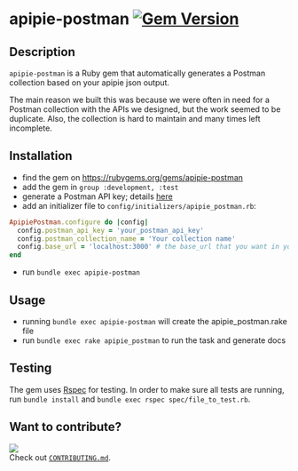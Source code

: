 # apipie-postman [![Gem Version](https://badge.fury.io/rb/apipie-postman.svg)](https://badge.fury.io/rb/apipie-postman)

## Description

`apipie-postman` is a Ruby gem that automatically generates a Postman collection based on your apipie json output.

The main reason we built this was because we were often in need for a Postman collection with the APIs we designed, but the work seemed to be duplicate. Also, the collection is hard to maintain and many times left incomplete.

## Installation

* find the gem on https://rubygems.org/gems/apipie-postman
* add the gem in `group :development, :test`
* generate a Postman API key; details [here](https://learning.postman.com/docs/developer/intro-api/)
* add an initializer file to `config/initializers/apipie_postman.rb`:
```ruby
ApipiePostman.configure do |config|
  config.postman_api_key = 'your_postman_api_key'
  config.postman_collection_name = 'Your collection name'
  config.base_url = 'localhost:3000' # the base_url that you want in your postman collection
end
```
* run `bundle exec apipie-postman`

## Usage

* running `bundle exec apipie-postman` will create the apipie_postman.rake file
* run `bundle exec rake apipie_postman` to run the task and generate docs

## Testing

The gem uses [Rspec](https://rubygems.org/gems/rspec) for testing. In order to make sure all tests are running, run `bundle install` and `bundle exec rspec spec/file_to_test.rb`.

## Want to contribute?

![](https://img.shields.io/github/issues/VictorMotogna/apipie-postman?style=flat-square)\
Check out [`CONTRIBUTING.md`](CONTRIBUTING.md).
